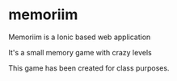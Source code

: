 # memoriim
Memoriim is a Ionic based web application 

It's a small memory game with crazy levels

This game has been created for class purposes.
